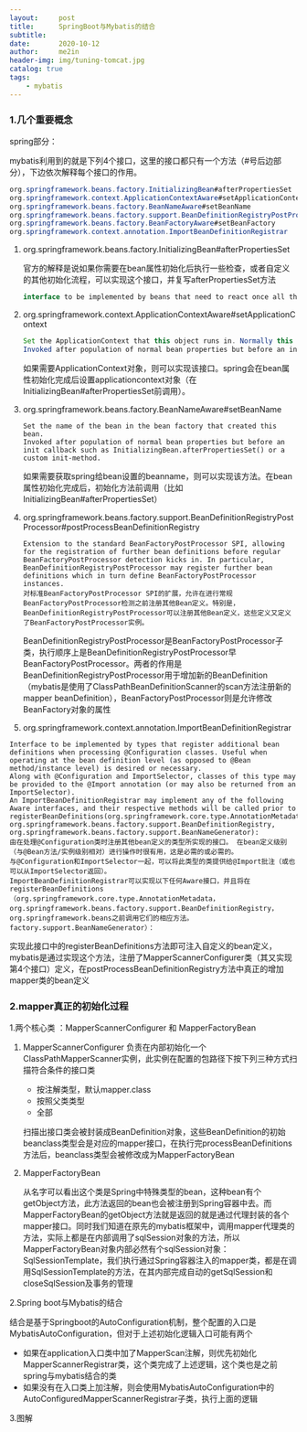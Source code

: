 ```yaml
---
layout:     post
title:      SpringBoot与Mybatis的结合
subtitle:   
date:       2020-10-12
author:     me2in
header-img: img/tuning-tomcat.jpg
catalog: true
tags:
    - mybatis
---
```


### 1.几个重要概念

spring部分：

mybatis利用到的就是下列4个接口，这里的接口都只有一个方法（#号后边部分），下边依次解释每个接口的作用。

```java
org.springframework.beans.factory.InitializingBean#afterPropertiesSet
org.springframework.context.ApplicationContextAware#setApplicationContext
org.springframework.beans.factory.BeanNameAware#setBeanName
org.springframework.beans.factory.support.BeanDefinitionRegistryPostProcessor#postProcessBeanDefinitionRegistry
org.springframework.beans.factory.BeanFactoryAware#setBeanFactory
org.springframework.context.annotation.ImportBeanDefinitionRegistrar
```

1. org.springframework.beans.factory.InitializingBean#afterPropertiesSet

   官方的解释是说如果你需要在bean属性初始化后执行一些检查，或者自定义的其他初始化流程，可以实现这个接口，并复写afterPropertiesSet方法

   ```java
   interface to be implemented by beans that need to react once all their properties have been set by a BeanFactory: e.g. to perform custom initialization, or merely to check that all mandatory properties have been set.
   ```

2. org.springframework.context.ApplicationContextAware#setApplicationContext

   ```java
   Set the ApplicationContext that this object runs in. Normally this call will be used to initialize the object.
   Invoked after population of normal bean properties but before an init callback such as InitializingBean.afterPropertiesSet() or a custom init-method. Invoked after ResourceLoaderAware.setResourceLoader(org.springframework.core.io.ResourceLoader), ApplicationEventPublisherAware.setApplicationEventPublisher(org.springframework.context.ApplicationEventPublisher) and MessageSourceAware, if applicable.
   ```

   如果需要ApplicationContext对象，则可以实现该接口。spring会在bean属性初始化完成后设置applicationcontext对象（在InitializingBean#afterPropertiesSet前调用）。

3. org.springframework.beans.factory.BeanNameAware#setBeanName

   ```
   Set the name of the bean in the bean factory that created this bean.
   Invoked after population of normal bean properties but before an init callback such as InitializingBean.afterPropertiesSet() or a custom init-method.
   ```

   如果需要获取spring给bean设置的beanname，则可以实现该方法。在bean属性初始化完成后，初始化方法前调用（比如InitializingBean#afterPropertiesSet）

4. org.springframework.beans.factory.support.BeanDefinitionRegistryPostProcessor#postProcessBeanDefinitionRegistry

   ```
   Extension to the standard BeanFactoryPostProcessor SPI, allowing for the registration of further bean definitions before regular BeanFactoryPostProcessor detection kicks in. In particular, BeanDefinitionRegistryPostProcessor may register further bean definitions which in turn define BeanFactoryPostProcessor instances.
   对标准BeanFactoryPostProcessor SPI的扩展，允许在进行常规BeanFactoryPostProcessor检测之前注册其他Bean定义。特别是，BeanDefinitionRegistryPostProcessor可以注册其他Bean定义，这些定义又定义了BeanFactoryPostProcessor实例。
   ```

   BeanDefinitionRegistryPostProcessor是BeanFactoryPostProcessor子类，执行顺序上是BeanDefinitionRegistryPostProcessor早BeanFactoryPostProcessor。两者的作用是BeanDefinitionRegistryPostProcessor用于增加新的BeanDefinition（mybatis是使用了ClassPathBeanDefinitionScanner的scan方法注册新的mapper beanDefinition），BeanFactoryPostProcessor则是允许修改BeanFactory对象的属性

5. org.springframework.context.annotation.ImportBeanDefinitionRegistrar

   

```
Interface to be implemented by types that register additional bean definitions when processing @Configuration classes. Useful when operating at the bean definition level (as opposed to @Bean method/instance level) is desired or necessary.
Along with @Configuration and ImportSelector, classes of this type may be provided to the @Import annotation (or may also be returned from an ImportSelector).
An ImportBeanDefinitionRegistrar may implement any of the following Aware interfaces, and their respective methods will be called prior to registerBeanDefinitions(org.springframework.core.type.AnnotationMetadata, org.springframework.beans.factory.support.BeanDefinitionRegistry, org.springframework.beans.factory.support.BeanNameGenerator):
由在处理@Configuration类时注册其他bean定义的类型所实现的接口。 在bean定义级别（与@Bean方法/实例级别相对）进行操作时很有用，这是必需的或必需的。
与@Configuration和ImportSelector一起，可以将此类型的类提供给@Import批注（或也可以从ImportSelector返回）。
ImportBeanDefinitionRegistrar可以实现以下任何Aware接口，并且将在registerBeanDefinitions（org.springframework.core.type.AnnotationMetadata，org.springframework.beans.factory.support.BeanDefinitionRegistry，org.springframework.beans之前调用它们的相应方法。 factory.support.BeanNameGenerator）：
```

实现此接口中的registerBeanDefinitions方法即可注入自定义的bean定义，mybatis是通过实现这个方法，注册了MapperScannerConfigurer类（其又实现第4个接口）定义，在postProcessBeanDefinitionRegistry方法中真正的增加mapper类的bean定义







### 2.mapper真正的初始化过程

1.两个核心类 ：MapperScannerConfigurer 和 MapperFactoryBean

1. MapperScannerConfigurer 
   负责在内部初始化一个ClassPathMapperScanner实例，此实例在配置的包路径下按下列三种方式扫描符合条件的接口类

   - 按注解类型，默认mapper.class
   - 按照父类类型  
   - 全部

   扫描出接口类会被封装成BeanDefinition对象，这些BeanDefinition的初始beanclass类型会是对应的mapper接口，在执行完processBeanDefinitions方法后，beanclass类型会被修改成为MapperFactoryBean

2. MapperFactoryBean
   
   从名字可以看出这个类是Spring中特殊类型的bean，这种bean有个getObject方法，此方法返回的bean也会被注册到Spring容器中去。而MapperFactoryBean的getObject方法就是返回的就是通过代理封装的各个mapper接口。同时我们知道在原先的mybatis框架中，调用mapper代理类的方法，实际上都是在内部调用了sqlSession对象的方法，所以MapperFactoryBean对象内部必然有个sqlSession对象：SqlSessionTemplate，我们执行通过Spring容器注入的mapper类，都是在调用SqlSessionTemplate的方法，在其内部完成自动的getSqlSession和closeSqlSession及事务的管理
   

2.Spring boot与Mybatis的结合

结合是基于Springboot的AutoConfiguration机制，整个配置的入口是MybatisAutoConfiguration，但对于上述初始化逻辑入口可能有两个

- 如果在application入口类中加了MapperScan注解，则优先初始化MapperScannerRegistrar类，这个类完成了上述逻辑，这个类也是之前spring与mybatis结合的类
- 如果没有在入口类上加注解，则会使用MybatisAutoConfiguration中的AutoConfiguredMapperScannerRegistrar子类，执行上面的逻辑

3.图解


